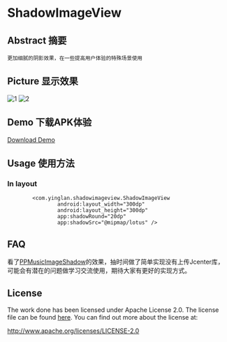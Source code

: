 # ShadowImageView
## Abstract 摘要
    更加细腻的阴影效果，在一些提高用户体验的特殊场景使用

## Picture 显示效果
![1](https://github.com/yingLanNull/ShadowImageView/blob/master/show/shadow1.png)
![2](https://github.com/yingLanNull/ShadowImageView/blob/master/show/shadow2.png)

## Demo 下载APK体验
[Download Demo](https://github.com/yingLanNull/ShadowImageView/blob/master/show/app-debug.apk)

## Usage 使用方法

### In layout

```
	    <com.yinglan.shadowimageview.ShadowImageView
                android:layout_width="300dp"
                android:layout_height="300dp"
                app:shadowRound="20dp"
                app:shadowSrc="@mipmap/lotus" />

```

## FAQ

看了[PPMusicImageShadow](https://github.com/PierrePerrin/PPMusicImageShadow)的效果，抽时间做了简单实现没有上传Jcenter库，可能会有潜在的问题做学习交流使用，期待大家有更好的实现方式。


## License
The work done has been licensed under Apache License 2.0. The license file can be found
[here](LICENSE). You can find out more about the license at:

http://www.apache.org/licenses/LICENSE-2.0